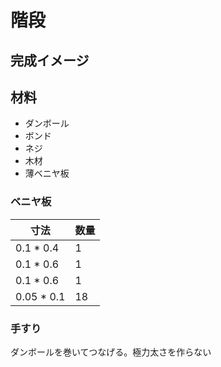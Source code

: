 # 階段
## 完成イメージ
## 材料
- ダンボール
- ボンド
- ネジ
- 木材
- 薄ベニヤ板

### ベニヤ板
|寸法| 数量 |
| -- | -- |
|0.1 * 0.4|1|
|0.1 * 0.6|1|
|0.1 * 0.6|1|
|0.05 * 0.1|18|

### 手すり
ダンボールを巻いてつなげる。極力太さを作らない
